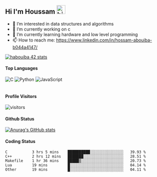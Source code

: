 ## Hi I'm Houssam <img src="https://user-images.githubusercontent.com/1303154/88677602-1635ba80-d120-11ea-84d8-d263ba5fc3c0.gif" width="28px" alt="hi">

- 👀 I’m interested in data structures and algorithms
- 🔭 I’m currently working on c
- 🌱 I’m currently learning hardware and low level programming
- 📫 How to reach me: https://www.linkedin.com/in/hossam-abouiba-b044a4147/

[![habouiba 42 stats](https://badge.mediaplus.ma/greenbinary/habouiba)](https://github.com/oakoudad/badge42)

#### Top Languages

![C](https://img.shields.io/badge/c-%2300599C.svg?style=for-the-badge&logo=c&logoColor=white)
![Python](https://img.shields.io/badge/python-%2314354C.svg?style=for-the-badge&logo=python&logoColor=white)
![JavaScript](https://img.shields.io/badge/javascript-%23323330.svg?style=for-the-badge&logo=javascript&logoColor=%23F7DF1E)
<br />
<br />
#### Profile Visitors
![visitors](https://visitor-badge.glitch.me/badge?page_id=project-HOSSAM.project-HOSSAM)

#### Github Status
[![Anurag's GitHub stats](https://github-readme-stats.vercel.app/api?username=0xPride&theme=tokyonight)](https://github.com/anuraghazra/github-readme-stats)

#### Coding Status
<!--START_SECTION:waka-->

```text
C           3 hrs 5 mins    ██████████░░░░░░░░░░░░░░░   39.93 %
C++         2 hrs 12 mins   ███████░░░░░░░░░░░░░░░░░░   28.51 %
Makefile    1 hr 36 mins    █████▒░░░░░░░░░░░░░░░░░░░   20.73 %
Lua         19 mins         █░░░░░░░░░░░░░░░░░░░░░░░░   04.14 %
Other       19 mins         █░░░░░░░░░░░░░░░░░░░░░░░░   04.11 %
```

<!--END_SECTION:waka-->
